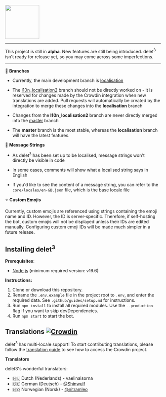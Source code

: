<img src="https://i.imgur.com/USWDXgZ.png" height="110">

---

This project is still in **alpha**. New features are still being introduced. delet<sup>3</sup> isn't ready for release yet, so you may come across some imperfections.

---

🌳 **Branches**

- Currently, the main development branch is [localisation](https://github.com/suvanl/delet3/tree/localisation)

- The [l10n_localisation2](https://github.com/suvanl/delet3/tree/l10n_localisation2) branch should not be directly worked on - it is reserved for changes made by the Crowdin integration when new translations are added. Pull requests will automatically be created by the integration to merge these changes into the **localisation** branch

- Changes from the **l10n_localisation2** branch are never directly merged into the [master](https://github.com/suvanl/delet3/tree/master) branch

- The **master** branch is the most stable, whereas the **localisation** branch will have the latest features.


💬 **Message Strings**
- As delet<sup>3</sup> has been set up to be localised, message strings won't directly be visible in code

- In some cases, comments will show what a localised string says in English

- If you'd like to see the content of a message string, you can refer to the `core/locales/en-GB.json` file, which is the base locale file

 ⭐️ **Custom Emojis**

Currently, custom emojis are referenced using strings containing the emoji name and ID. However, the ID is server-specific. Therefore, if self-hosting the bot, custom emojis will not be displayed unless their IDs are edited manually. Configuring custom emoji IDs will be made much simpler in a future release.

## Installing delet<sup>3</sup>

**Prerequisites:**
- [Node.js](https://nodejs.org/en/) (minimum required version: v16.6)


**Instructions:**
1. Clone or download this repository.
2. Rename the `.env.example` file in the project root to `.env`, and enter the required data. See `.github/guides/setup.md` for instructions.
3. Run `npm install` to install all required modules. Use the `--production` flag if you want to skip devDependencies.
4. Run `npm start` to start the bot.

## Translations [![Crowdin](https://badges.crowdin.net/delet/localized.svg)](https://crowdin.com/project/delet)
delet<sup>3</sup> has multi-locale support! To start contributing translations, please follow the [translation guide](https://gist.github.com/suvanl/d349831795a0a70de58ba08791dcb539) to see how to access the Crowdin project.

**Translators**

delet3's wonderful translators:
- 🇳🇱 Dutch (Nederlands) - vaelinalsorna
- 🇩🇪 German (Deutsch) - [@Shinwulf](https://github.com/Shinwulf)
- 🇳🇴 Norwegian (Norsk) - [@nitramleo](https://github.com/nitramleo)